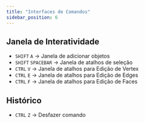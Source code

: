 ```yaml
---
title: "Interfaces de Comandos"
sidebar_position: 6
---
```


## Janela de Interatividade
- `SHIFT` `A` -> Janela de adicionar objetos
- `SHIFT` `SPACEBAR` -> Janela de atalhos de seleção
- `CTRL` `V` -> Janela de atalhos para Edição de Vertex
- `CTRL` `E` -> Janela de atalhos para Edição de Edges
- `CTRL` `F` -> Janela de atalhos para Edição de Faces


## Histórico
- `CTRL` `Z` -> Desfazer comando

